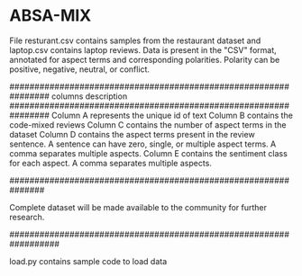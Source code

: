 # ABSA-MIX

File resturant.csv contains samples from the restaurant dataset and laptop.csv contains laptop reviews. 
Data is present in the "CSV" format, annotated for aspect terms and corresponding polarities. Polarity can be positive, negative, neutral, or conflict.

################################################################
columns description
################################################################
Column A represents the unique id of text
Column B contains the code-mixed reviews
Column C contains the number of aspect terms in the dataset
Column D contains the aspect terms present in the review sentence. 
A sentence can have zero, single, or multiple aspect terms. A comma separates multiple aspects.
Column E contains the sentiment class for each aspect. A comma separates multiple aspects.

###############################################################

Complete dataset will be made available to the community for further research.

##################################################################

load.py contains sample code to load data 
